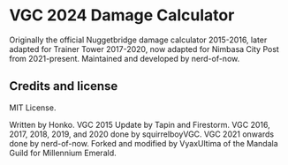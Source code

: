 # VGC 2024 Damage Calculator
Originally the official Nuggetbridge damage calculator 2015-2016, later adapted for Trainer Tower 2017-2020, now adapted for Nimbasa City Post from 2021-present. Maintained and developed by nerd-of-now.

Credits and license
-------------------

MIT License.

Written by Honko. VGC 2015 Update by Tapin and Firestorm. VGC 2016, 2017, 2018, 2019, and 2020 done by squirrelboyVGC. VGC 2021 onwards done by nerd-of-now.
Forked and modified by VyaxUltima of the Mandala Guild for Millennium Emerald.
